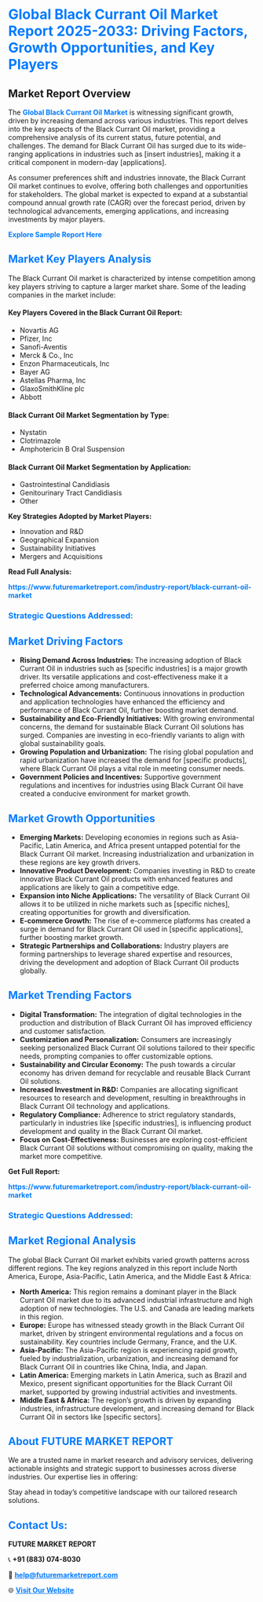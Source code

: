 <h1 style="color: #007BFF;">Global Black Currant Oil Market Report 2025-2033: Driving Factors, Growth Opportunities, and Key Players</h1>

<section id="overview">
<h2>Market Report Overview</h2>
<p>The <a href="https://www.futuremarketreport.com/industry-report/black-currant-oil-market" style="color: #007BFF; text-decoration: none;"><strong>Global Black Currant Oil Market</strong></a> is witnessing significant growth, driven by increasing demand across various industries. This report delves into the key aspects of the Black Currant Oil market, providing a comprehensive analysis of its current status, future potential, and challenges. The demand for Black Currant Oil has surged due to its wide-ranging applications in industries such as [insert industries], making it a critical component in modern-day [applications].</p>
<p>As consumer preferences shift and industries innovate, the Black Currant Oil market continues to evolve, offering both challenges and opportunities for stakeholders. The global market is expected to expand at a substantial compound annual growth rate (CAGR) over the forecast period, driven by technological advancements, emerging applications, and increasing investments by major players.</p>
</section>

<section id="overview">
<p><a href="https://www.futuremarketreport.com/request-sample/reportId=35111" style="color: #007BFF; text-decoration: none;"><strong>Explore Sample Report Here</strong></a></p>
</section>

<section id="key-players">
<h2 style="color: #007BFF;">Market Key Players Analysis</h2>
<p>The Black Currant Oil market is characterized by intense competition among key players striving to capture a larger market share. Some of the leading companies in the market include:</p>
<h4>Key Players Covered in the Black Currant Oil Report:</h4>
<ul><li>Novartis AG</li><li>Pfizer, Inc</li><li>Sanofi-Aventis</li><li>Merck &amp; Co., Inc</li><li>Enzon Pharmaceuticals, Inc</li><li>Bayer AG</li><li>Astellas Pharma, Inc</li><li>GlaxoSmithKline plc</li><li>Abbott</li></ul>
<h4>Black Currant Oil Market Segmentation by Type:</h4>
<ul><li>Nystatin</li><li>Clotrimazole</li><li>Amphotericin B Oral Suspension</li></ul>

<h4>Black Currant Oil Market Segmentation by Application:</h4>
<ul><li>Gastrointestinal Candidiasis</li><li>Genitourinary Tract Candidiasis</li><li>Other</li></ul>
<p><strong>Key Strategies Adopted by Market Players:</strong></p>
<ul>
<li>Innovation and R&D</li>
<li>Geographical Expansion</li>
<li>Sustainability Initiatives</li>
<li>Mergers and Acquisitions</li>
</ul>
</section>

<section>
<p><strong>Read Full Analysis: </strong></p><a href="https://www.futuremarketreport.com/industry-report/black-currant-oil-market" style="color: #007BFF; text-decoration: none;"><strong>https://www.futuremarketreport.com/industry-report/black-currant-oil-market</strong></a>
<h3 style="color: #007BFF;">Strategic Questions Addressed:</h3>
</section>

<section id="driving-factors">
<h2 style="color: #007BFF;">Market Driving Factors</h2>
<ul>
<li><strong>Rising Demand Across Industries:</strong> The increasing adoption of Black Currant Oil in industries such as [specific industries] is a major growth driver. Its versatile applications and cost-effectiveness make it a preferred choice among manufacturers.</li>
<li><strong>Technological Advancements:</strong> Continuous innovations in production and application technologies have enhanced the efficiency and performance of Black Currant Oil, further boosting market demand.</li>
<li><strong>Sustainability and Eco-Friendly Initiatives:</strong> With growing environmental concerns, the demand for sustainable Black Currant Oil solutions has surged. Companies are investing in eco-friendly variants to align with global sustainability goals.</li>
<li><strong>Growing Population and Urbanization:</strong> The rising global population and rapid urbanization have increased the demand for [specific products], where Black Currant Oil plays a vital role in meeting consumer needs.</li>
<li><strong>Government Policies and Incentives:</strong> Supportive government regulations and incentives for industries using Black Currant Oil have created a conducive environment for market growth.</li>
</ul>
</section>

<section id="growth-opportunities">
<h2 style="color: #007BFF;">Market Growth Opportunities</h2>
<ul>
<li><strong>Emerging Markets:</strong> Developing economies in regions such as Asia-Pacific, Latin America, and Africa present untapped potential for the Black Currant Oil market. Increasing industrialization and urbanization in these regions are key growth drivers.</li>
<li><strong>Innovative Product Development:</strong> Companies investing in R&D to create innovative Black Currant Oil products with enhanced features and applications are likely to gain a competitive edge.</li>
<li><strong>Expansion into Niche Applications:</strong> The versatility of Black Currant Oil allows it to be utilized in niche markets such as [specific niches], creating opportunities for growth and diversification.</li>
<li><strong>E-commerce Growth:</strong> The rise of e-commerce platforms has created a surge in demand for Black Currant Oil used in [specific applications], further boosting market growth.</li>
<li><strong>Strategic Partnerships and Collaborations:</strong> Industry players are forming partnerships to leverage shared expertise and resources, driving the development and adoption of Black Currant Oil products globally.</li>
</ul>
</section>

<section id="trending-factors">
<h2 style="color: #007BFF;">Market Trending Factors</h2>
<ul>
<li><strong>Digital Transformation:</strong> The integration of digital technologies in the production and distribution of Black Currant Oil has improved efficiency and customer satisfaction.</li>
<li><strong>Customization and Personalization:</strong> Consumers are increasingly seeking personalized Black Currant Oil solutions tailored to their specific needs, prompting companies to offer customizable options.</li>
<li><strong>Sustainability and Circular Economy:</strong> The push towards a circular economy has driven demand for recyclable and reusable Black Currant Oil solutions.</li>
<li><strong>Increased Investment in R&D:</strong> Companies are allocating significant resources to research and development, resulting in breakthroughs in Black Currant Oil technology and applications.</li>
<li><strong>Regulatory Compliance:</strong> Adherence to strict regulatory standards, particularly in industries like [specific industries], is influencing product development and quality in the Black Currant Oil market.</li>
<li><strong>Focus on Cost-Effectiveness:</strong> Businesses are exploring cost-efficient Black Currant Oil solutions without compromising on quality, making the market more competitive.</li>
</ul>
</section>

<section>
<p><strong>Get Full Report: </strong></p><a href="https://www.futuremarketreport.com/industry-report/black-currant-oil-market" style="color: #007BFF; text-decoration: none;"><strong>https://www.futuremarketreport.com/industry-report/black-currant-oil-market</strong></a>
<h3 style="color: #007BFF;">Strategic Questions Addressed:</h3>
</section>


<section id="regional-analysis">
<h2 style="color: #007BFF;">Market Regional Analysis</h2>
<p>The global Black Currant Oil market exhibits varied growth patterns across different regions. The key regions analyzed in this report include North America, Europe, Asia-Pacific, Latin America, and the Middle East & Africa:</p>
<ul>
<li><strong>North America:</strong> This region remains a dominant player in the Black Currant Oil market due to its advanced industrial infrastructure and high adoption of new technologies. The U.S. and Canada are leading markets in this region.</li>
<li><strong>Europe:</strong> Europe has witnessed steady growth in the Black Currant Oil market, driven by stringent environmental regulations and a focus on sustainability. Key countries include Germany, France, and the U.K.</li>
<li><strong>Asia-Pacific:</strong> The Asia-Pacific region is experiencing rapid growth, fueled by industrialization, urbanization, and increasing demand for Black Currant Oil in countries like China, India, and Japan.</li>
<li><strong>Latin America:</strong> Emerging markets in Latin America, such as Brazil and Mexico, present significant opportunities for the Black Currant Oil market, supported by growing industrial activities and investments.</li>
<li><strong>Middle East & Africa:</strong> The region’s growth is driven by expanding industries, infrastructure development, and increasing demand for Black Currant Oil in sectors like [specific sectors].</li>
</ul>
</section>

<footer>
<h2 style="color: #007BFF;">About FUTURE MARKET REPORT</h2>
<p>We are a trusted name in market research and advisory services, delivering actionable insights and strategic support to businesses across diverse industries. Our expertise lies in offering:</p>

<p>Stay ahead in today’s competitive landscape with our tailored research solutions.</p>

<h2 style="color: #007BFF;">Contact Us:</h2>
<p><strong>FUTURE MARKET REPORT</strong></p>
<p>📞 <strong>+91 (883) 074-8030</strong></p>
<p>📧 <strong><a href="mailto:help@futuremarketreport.com" style="color: #007BFF;">help@futuremarketreport.com</a></strong></p>
<p>🌐 <strong><a href="https://www.futuremarketreport.com/" style="color: #007BFF;">Visit Our Website</a></strong></p>
</footer>